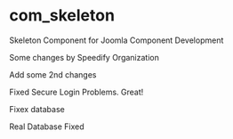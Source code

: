com_skeleton
============

Skeleton Component for Joomla Component Development

Some changes by Speedify Organization

Add some 2nd changes


Fixed Secure Login Problems. Great!

Fixex database

Real Database Fixed
